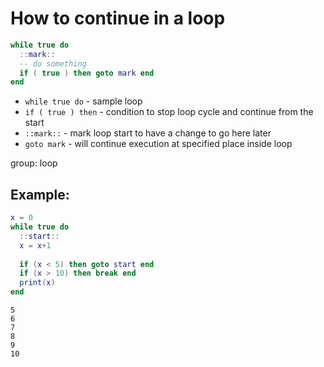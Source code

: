 # How to continue in a loop

```lua
while true do
  ::mark::
  -- do something
  if ( true ) then goto mark end
end
```

- `while true do` - sample loop
- `if ( true ) then` - condition to stop loop cycle and continue from the start
- `::mark::` - mark loop start to have a change to go here later
- `goto mark` - will continue execution at specified place inside loop

group: loop

## Example: 
```lua
x = 0
while true do
  ::start::
  x = x+1
  
  if (x < 5) then goto start end
  if (x > 10) then break end
  print(x)
end
```
```
5
6
7
8
9
10

```


